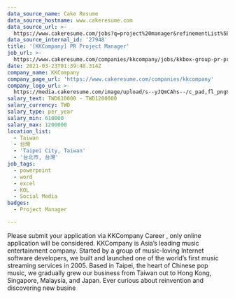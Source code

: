 ```yaml
---
data_source_name: Cake Resume
data_source_hostname: www.cakeresume.com
data_source_url: >-
  https://www.cakeresume.com/jobs?q=project%20manager&refinementList%5Blang_name%5D%5B0%5D=English&refinementList%5Bsalary_type%5D=per_year&range%5Bsalary_range%5D%5Bmin%5D=1000000&page=2
data_source_internal_id: '27948'
title: '[KKCompany] PR Project Manager'
job_url: >-
  https://www.cakeresume.com/companies/kkcompany/jobs/kkbox-group-pr-project-manager-specialist
date: 2021-03-23T01:39:48.314Z
company_name: KKCompany
company_page_url: 'https://www.cakeresume.com/companies/kkcompany'
company_logo_url: >-
  https://media.cakeresume.com/image/upload/s--yJQmCAhs--/c_pad,fl_png8,h_200,w_200/v1637561973/kxxyllrqxnxut3jg0vup.png
salary_text: TWD610000 - TWD1200000
salary_currency: TWD
salary_type: per_year
salary_min: 610000
salary_max: 1200000
location_list:
  - Taiwan
  - 台灣
  - 'Taipei City, Taiwan'
  - '台北市, 台灣'
job_tags:
  - powerpoint
  - word
  - excel
  - KOL
  - Social Media
badges:
  - Project Manager

---
```


Please submit your application via KKCompany Career , only online application will be considered. KKCompany is Asia’s leading music entertainment company. Started by a group of music-loving Internet software developers, we built and launched one of the world’s first music streaming services in 2005. Based in Taipei, the heart of Chinese pop music, we gradually grew our business from Taiwan out to Hong Kong, Singapore, Malaysia, and Japan. Ever curious about reinvention and discovering new busine